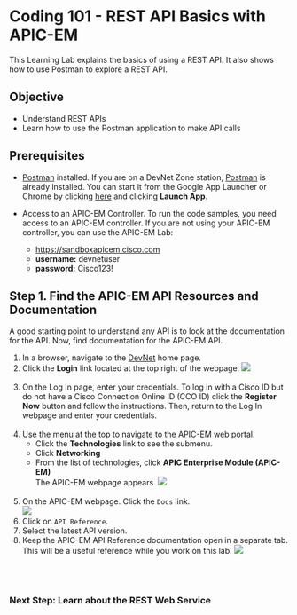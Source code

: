 
# Coding 101 - REST API Basics with APIC-EM

This Learning Lab explains the basics of using a REST API. It also shows how to use Postman to explore a REST API.

## Objective

* Understand REST APIs
* Learn how to use the Postman application to make API calls

## Prerequisites

  - <a href="https://chrome.google.com/webstore/detail/postman/fhbjgbiflinjbdggehcddcbncdddomop?hl=en" target="_blank">Postman</a> installed.
  If you are on a DevNet Zone station, <a href="https://chrome.google.com/webstore/detail/postman/fhbjgbiflinjbdggehcddcbncdddomop?hl=en" target="_blank">Postman</a> is already installed. You can start it from the Google App Launcher or Chrome by clicking <a href="https://chrome.google.com/webstore/detail/postman/fhbjgbiflinjbdggehcddcbncdddomop?hl=en" target="_blank">here</a> and clicking **Launch App**.

  - Access to an APIC-EM Controller. To run the code samples, you need access to an APIC-EM controller. If you are not using your APIC-EM controller, you can use the APIC-EM Lab:
      * https://sandboxapicem.cisco.com
      * **username:** devnetuser
      * **password:** Cisco123!

## Step 1. Find the APIC-EM API Resources and Documentation

A good starting point to understand any API is to look at the documentation for the API. Now, find documentation for the APIC-EM API.

1. In a browser, navigate to the <a href="https://developer.cisco.com" target="_blank">DevNet</a> home page.
2. Click the **Login** link located at the top right of the webpage.
    ![](/posts/files/coding-101-rest-basics-ga/assets/images/login.png)<br/><br/>
3. On the Log In page, enter your credentials.
   To log in with a Cisco ID but do not have a Cisco Connection Online ID (CCO ID) click the **Register Now** button and follow the instructions. Then, return to the Log In webpage and enter your credentials.
<br/><br/>
4. Use the menu at the top to navigate to the APIC-EM web portal.
   * Click the **Technologies** link to see the submenu.
   * Click **Networking**
   * From the list of technologies, click **APIC Enterprise Module (APIC-EM)**<br/>The APIC-EM webpage appears.
![](/posts/files/coding-101-rest-basics-ga/assets/images/Menu.png)
    <br/>
5. On the APIC-EM webpage. Click the `Docs` link.<br/>
![](/posts/files/coding-101-rest-basics-ga/assets/images/apic-em-main.png)
6. Click on `API Reference`.
7. Select the latest API version.
8. Keep the APIC-EM API Reference documentation open in a separate tab. This will be a useful reference while you work on this lab.
![](/posts/files/coding-101-rest-basics-ga/assets/images/Ref.png)
<br/>
<br/>

### Next Step:  Learn about the REST Web Service
